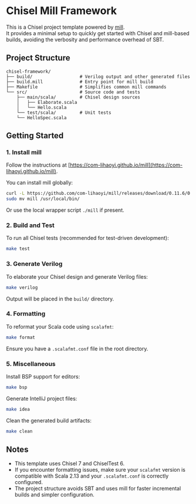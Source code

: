 # Chisel Mill Framework

This is a Chisel project template powered by [mill](https://com-lihaoyi.github.io/mill/).  
It provides a minimal setup to quickly get started with Chisel and mill-based builds, avoiding the verbosity and performance overhead of SBT.

## Project Structure

```text
chisel-framework/
├── build/                  # Verilog output and other generated files
├── build.mill              # Entry point for mill build
├── Makefile                # Simplifies common mill commands
└── src/                    # Source code and tests
    ├── main/scala/         # Chisel design sources
    │   ├── Elaborate.scala
    │   └── Hello.scala
    └── test/scala/         # Unit tests
    └── HelloSpec.scala
````

## Getting Started

### 1. Install mill

Follow the instructions at [https://com-lihaoyi.github.io/mill](https://com-lihaoyi.github.io/mill).

You can install mill globally:

```bash
curl -L https://github.com/com-lihaoyi/mill/releases/download/0.11.6/0.11.6 > mill && chmod +x mill
sudo mv mill /usr/local/bin/
````

Or use the local wrapper script `./mill` if present.

### 2. Build and Test

To run all Chisel tests (recommended for test-driven development):

```bash
make test
```

### 3. Generate Verilog

To elaborate your Chisel design and generate Verilog files:

```bash
make verilog
```

Output will be placed in the `build/` directory.

### 4. Formatting

To reformat your Scala code using `scalafmt`:

```bash
make format
```

Ensure you have a `.scalafmt.conf` file in the root directory.

### 5. Miscellaneous

Install BSP support for editors:

```bash
make bsp
```

Generate IntelliJ project files:

```bash
make idea
```

Clean the generated build artifacts:

```bash
make clean
```

## Notes

* This template uses Chisel 7 and ChiselTest 6.
* If you encounter formatting issues, make sure your `scalafmt` version is compatible with Scala 2.13 and your `.scalafmt.conf` is correctly configured.
* The project structure avoids SBT and uses mill for faster incremental builds and simpler configuration.
